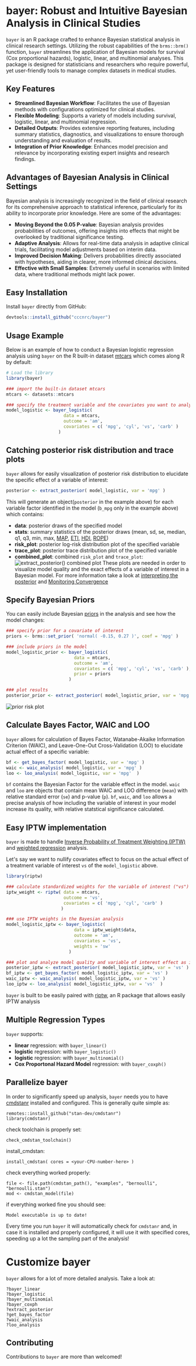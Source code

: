 # bayer: Robust and Intuitive Bayesian Analysis in Clinical Studies

`bayer` is an R package crafted to enhance Bayesian statistical analysis in clinical research settings. Utilizing the robust capabilities of the `brms::brm()` function, `bayer` streamlines the application of Bayesian models for survival (Cox proportional hazards), logistic, linear, and multinomial analyses. This package is designed for statisticians and researchers who require powerful, yet user-friendly tools to manage complex datasets in medical studies.

## Key Features
- **Streamlined Bayesian Workflow**: Facilitates the use of Bayesian methods with configurations optimized for clinical studies.
- **Flexible Modeling**: Supports a variety of models including survival, logistic, linear, and multinomial regression.
- **Detailed Outputs**: Provides extensive reporting features, including summary statistics, diagnostics, and visualizations to ensure thorough understanding and evaluation of results.
- **Integration of Prior Knowledge**: Enhances model precision and relevance by incorporating existing expert insights and research findings.

## Advantages of Bayesian Analysis in Clinical Settings
Bayesian analysis is increasingly recognized in the field of clinical research for its comprehensive approach to statistical inference, particularly for its ability to incorporate prior knowledge. Here are some of the advantages:
- **Moving Beyond the 0.05 P-value**: Bayesian analysis provides probabilities of outcomes, offering insights into effects that might be overlooked by traditional significance testing.
- **Adaptive Analysis**: Allows for real-time data analysis in adaptive clinical trials, facilitating model adjustments based on interim data.
- **Improved Decision Making**: Delivers probabilities directly associated with hypotheses, aiding in clearer, more informed clinical decisions.
- **Effective with Small Samples**: Extremely useful in scenarios with limited data, where traditional methods might lack power.

## Easy Installation
Install `bayer` directly from GitHub:
```R
devtools::install_github("cccnrc/bayer")
```

## Usage Example
Below is an example of how to conduct a Bayesian logistic regression analysis using `bayer` on the R built-in dataset [mtcars](https://www.rdocumentation.org/packages/datasets/versions/3.6.2/topics/mtcars) which comes along R by default:
```R
# Load the library
library(bayer)

### import the built-in dataset mtcars
mtcars <- datasets::mtcars

### specify the treatment variable and the covariates you want to analyze
model_logistic <- bayer_logistic(
                      data = mtcars,
                      outcome = 'am',
                      covariates = c( 'mpg', 'cyl', 'vs', 'carb' )
                    )
```

## Catching posterior risk distribution and trace plots
`bayer` allows for easily visualization of posterior risk distribution to elucidate the specific effect of a variable of interest:
```R
posterior <- extract_posterior( model_logistic, var = 'mpg' )
```
This will generate an object(`posterior` in the example above) for each variable factor identified in the model (`b_mpg` only in the example above) which contains:
- **data**: posterior draws of the specified model
- **stats**: summary statistics of the posterior draws (mean, sd, se, median, q1, q3, min, max, [MAP](https://en.wikipedia.org/wiki/Maximum_a_posteriori_estimation), [ETI](https://en.wikipedia.org/wiki/Credible_interval), [HDI](https://en.wikipedia.org/wiki/Credible_interval), [ROPE](https://easystats.github.io/bayestestR/articles/region_of_practical_equivalence.html))
- **risk_plot**: posterior log-risk distribution plot of the specified variable
- **trace_plot**: posterior trace distribution plot of the specified variable
- **combined_plot**: combined `risk_plot` and `trace_plot`:
![extract_posterior() combined plot](plot/posterior_combined.png)
These plots are needed in order to visualize model quality and the exact effects of a variable of interest in a Bayesian model. For more information take a look at [interpreting the posterior](https://stephens999.github.io/fiveMinuteStats/summarize_interpret_posterior.html) and [Monitoring Convergence](https://m-clark.github.io/bayesian-basics/diagnostics.html)

## Specify Bayesian Priors
You can easily include Bayesian [priors](https://en.wikipedia.org/wiki/Prior_probability) in the analysis and see how the model changes:
```R
### specify prior for a covariate of interest
priors <- brms::set_prior( 'normal( -0.15, 0.27 )', coef = 'mpg' )

### include priors in the model
model_logistic_prior <- bayer_logistic(
                          data = mtcars,
                          outcome = 'am',
                          covariates = c( 'mpg', 'cyl', 'vs', 'carb' ),
                          prior = priors
                        )

### plot results
posterior_prior <- extract_posterior( model_logistic_prior, var = 'mpg' )
```
![prior risk plot](plot/posterior_prior.combined.png)

## Calculate Bayes Factor, WAIC and LOO
`bayer` allows for calculation of Bayes Factor, Watanabe-Akaike Information Criterion (WAIC), and Leave-One-Out Cross-Validation (LOO) to elucidate actual effect of a specific variable:
```R
bf <- get_bayes_factor( model_logistic, var = 'mpg' )
waic <- waic_analysis( model_logistic, var = 'mpg' )
loo <- loo_analysis( model_logistic, var = 'mpg'  )
```
`bf` contains the Bayesian Factor for the variable effect in the model. `waic` and `loo` are objects that contain mean WAIC and LOO difference (`mean`) with relative standard error (`se`) and p-value (`p`). `bf`, `waic`, and `loo` allows a precise analysis of how including the variable of interest in your model increase its quality, with relative statstical significance calculated.

## Easy IPTW implementation
`bayer` is made to handle [Inverse Probability of Treatment Weighting (IPTW)](https://github.com/cccnrc/riptw) and [weighted regression](https://towardsdatascience.com/weighted-linear-regression-2ef23b12a6d7) analysis.

Let's say we want to nullify covariates effect to focus on the actual effect of a treatment variable of interest `vs` of the `model_logistic` above.
```R
library(riptw)

### calculate standardized weights for the variable of interest ("vs") based on the rest of covariates
iptw_weight <- riptw( data = mtcars,
                      outcome = 'vs',
                      covariates = c( 'mpg', 'cyl', 'carb' )
                     )

### use IPTW weights in the Bayesian analysis
model_logistic_iptw <- bayer_logistic(
                          data = iptw_weight$data,
                          outcome = 'am',
                          covariates = 'vs',
                          weights = 'sw'
                        )

### plot and analyze model quality and variable of interest effect as in the example above
posterior_iptw <- extract_posterior( model_logistic_iptw, var = 'vs' )
bf_iptw <- get_bayes_factor( model_logistic_iptw, var = 'vs' )
waic_iptw <- waic_analysis( model_logistic_iptw, var = 'vs' )
loo_iptw <- loo_analysis( model_logistic_iptw, var = 'vs'  )
```
`bayer` is built to be easily paired with [riptw](https://github.com/cccnrc/riptw), an R package that allows easily IPTW analysis

## Multiple Regression Types
`bayer` supports:
- **linear** regression: with `bayer_linear()`
- **logistic** regression: with `bayer_logistic()`
- **logistic** regression: with `bayer_multinomial()`
- **Cox Proportonal Hazard Model** regression: with `bayer_coxph()`

## Parallelize bayer
In order to significantly speed up analysis, `bayer` needs you to have [cmdstanr](https://mc-stan.org/cmdstanr/articles/cmdstanr.html) installed and configured. This is generally quite simple as:
```
remotes::install_github("stan-dev/cmdstanr")
library(cmdstanr)
```
check toolchain is properly set:
```
check_cmdstan_toolchain()
```
install_cmdstan:
```
install_cmdstan( cores = <your-CPU-number-here> )
```
check everything worked properly:
```
file <- file.path(cmdstan_path(), "examples", "bernoulli", "bernoulli.stan")
mod <- cmdstan_model(file)
```
if everything worked fine you should see:
```
Model executable is up to date!
```
Every time you run `bayer` it will automatically check for `cmdstanr` and, in case it is installed and properly configured, it will use it with specified cores, speeding up a lot the sampling part of the analysis!

# Customize bayer
`bayer` allows for a lot of more detailed analysis. Take a look at:
```
?bayer_linear
?bayer_logistic
?bayer_multinomial
?bayer_coxph
?extract_posterior
?get_bayes_factor
?waic_analysis
?loo_analysis
```
## Contributing
Contributions to `bayer` are more than welcomed!
